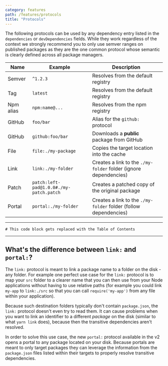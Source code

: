```yaml
---
category: features
path: /features/protocols
title: "Protocols"
---
```


The following protocols can be used by any dependency entry listed in the `dependencies` or `devDependencies` fields. While they work regardless of the context we strongly recommend you to only use semver ranges on published packages as they are the one common protocol whose semantic is clearly defined across all package managers.

| Name | Example | Description |
| --- | --- | --- |
| Semver | `^1.2.3` | Resolves from the default registry |
| Tag | `latest` | Resolves from the default registry |
| Npm alias | `npm:name@...` | Resolves from the npm registry |
| GitHub | `foo/bar` | Alias for the `github:` protocol |
| GitHub | `github:foo/bar` | Downloads a **public** package from GitHub |
| File | `file:./my-package` | Copies the target location into the cache |
| Link | `link:./my-folder` | Creates a link to the `./my-folder` folder (ignore dependencies) |
| Patch | `patch:left-pad@1.0.0#./my-patch.patch` | Creates a patched copy of the original package |
| Portal | `portal:./my-folder` | Creates a link to the `./my-folder` folder (follow dependencies) |

---

```toc
# This code block gets replaced with the Table of Contents
```

---

## What's the difference between `link:` and `portal:`?

The `link:` protocol is meant to link a package name to a folder on the disk - any folder. For example one perfect use case for the `link:` protocol is to map your `src` folder to a clearer name that you can then use from your Node applications without having to use relative paths (for example you could link `my-app` to `link:./src` so that you can call `require('my-app')` from any file within your application).

Because such destination folders typically don't contain `package.json`, the `link:` protocol doesn't even try to read them. It can cause problems when you want to link an identifier to a different *package* on the disk (similar to what `yarn link` does), because then the transitive dependencies aren't resolved.

In order to solve this use case, the new `portal:` protocol available in the v2 opens a portal to any package located on your disk. Because portals are meant to only target packages they can leverage the information from the `package.json` files listed within their targets to properly resolve transitive dependencies.
